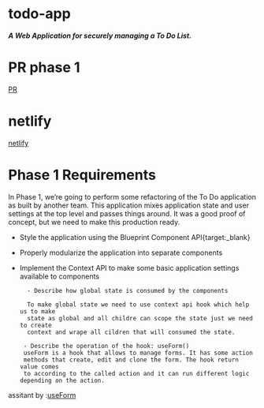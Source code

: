 # todo-app  

***A Web Application for securely managing a To Do List.*** 

# PR phase  1
[PR](https://github.com/Oubaida996/todo-app/pull/1)  


# netlify  
[netlify](https://deploy-preview-3--cheery-sprite-e211ca.netlify.app/)  






# Phase 1 Requirements 
In Phase 1, we’re going to perform some refactoring of the To Do application as built by another team. This application mixes application state and user settings at the top level and passes things around. It was a good proof of concept, but we need to make this production ready.  
- Style the application using the Blueprint Component API{target:_blank}
- Properly modularize the application into separate components  
- Implement the Context API to make some basic application settings available to components
 
        - Describe how global state is consumed by the components  

        To make global state we need to use context api hook which help us to make    
        state as global and all childre can scope the state just we need to create    
        context and wrape all cildren that will consumed the state.

       - Describe the operation of the hook: useForm()  
       useForm is a hook that allows to manage forms. It has some action   
       methods that create, edit and clone the form. The hook return value comes   
       to according to the called action and it can run different logic depending on the action.  

assitant by :[useForm](https://refine.dev/docs/core/hooks/useForm/)
        
